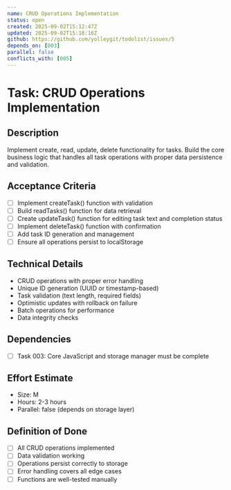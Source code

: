 ```yaml
---
name: CRUD Operations Implementation
status: open
created: 2025-09-02T15:12:47Z
updated: 2025-09-02T15:18:16Z
github: https://github.com/yolleygit/todolist/issues/5
depends_on: [003]
parallel: false
conflicts_with: [005]
---
```


# Task: CRUD Operations Implementation

## Description
Implement create, read, update, delete functionality for tasks. Build the core business logic that handles all task operations with proper data persistence and validation.

## Acceptance Criteria
- [ ] Implement createTask() function with validation
- [ ] Build readTasks() function for data retrieval
- [ ] Create updateTask() function for editing task text and completion status
- [ ] Implement deleteTask() function with confirmation
- [ ] Add task ID generation and management
- [ ] Ensure all operations persist to localStorage

## Technical Details
- CRUD operations with proper error handling
- Unique ID generation (UUID or timestamp-based)
- Task validation (text length, required fields)
- Optimistic updates with rollback on failure
- Batch operations for performance
- Data integrity checks

## Dependencies
- [ ] Task 003: Core JavaScript and storage manager must be complete

## Effort Estimate
- Size: M
- Hours: 2-3 hours
- Parallel: false (depends on storage layer)

## Definition of Done
- [ ] All CRUD operations implemented
- [ ] Data validation working
- [ ] Operations persist correctly to storage
- [ ] Error handling covers all edge cases
- [ ] Functions are well-tested manually
